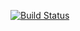 [![Build Status](https://travis-ci.org/Niral97/CSE110.svg?branch=master)](https://travis-ci.org/Niral97/CSE110)
